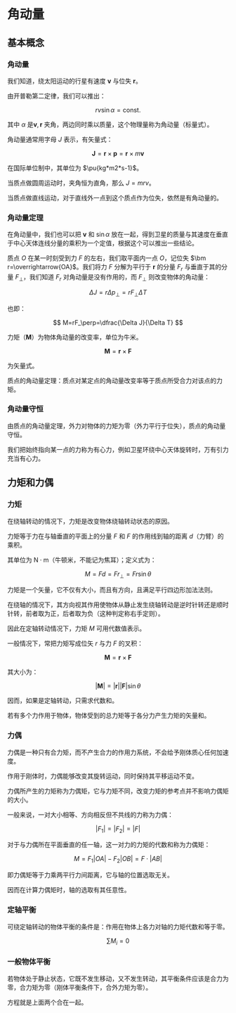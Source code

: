 # 角动量

## 基本概念

### 角动量

我们知道，绕太阳运动的行星有速度 $\bm v$ 与位失 $\bm r$。

由开普勒第二定律，我们可以推出：

$$
rv\sin\alpha=\text{const.}
$$

其中 $\alpha$ 是$\bm v,\bm r$ 夹角，两边同时乘以质量，这个物理量称为角动量（标量式）。

角动量通常用字母 $J$ 表示，有矢量式：

$$
\bm J=\bm r\times\bm p=\bm r\times m\bm v
$$

在国际单位制中，其单位为 $\pu{kg*m2*s-1}$。

当质点做圆周运动时，夹角恒为直角，那么 $J=mrv$。

当质点做直线运动，对于直线外一点到这个质点作为位失，依然是有角动量的。

### 角动量定理

在角动量中，我们也可以把 $\bm v$ 和 $\sin\alpha$ 放在一起，得到卫星的质量与其速度在垂直于中心天体连线分量的乘积为一个定值，根据这个可以推出一些结论。

质点 $O$ 在某一时刻受到力 $F$ 的左右，我们取平面内一点 $O$，记位失 $\bm r=\overrightarrow{OA}$。我们将力 $F$ 分解为平行于 $\bm r$ 的分量 $F_r$ 与垂直于其的分量 $F_\perp$，我们知道 $F_r$ 对角动量是没有作用的，而 $F_\perp$ 则改变物体的角动量：

$$
\Delta J=r\Delta p_\perp=rF_\perp\Delta T
$$

也即：

$$
M=rF_\perp=\dfrac{\Delta J}{\Delta T}
$$

力矩（$\bm M$）为物体角动量的改变率，单位为牛米。

$$
\bm M=\bm r\times\bm F
$$

为矢量式。

质点的角动量定理：质点对某定点的角动量改变率等于质点所受合力对该点的力矩。

### 角动量守恒

由质点的角动量定理，外力对物体的力矩为零（外力平行于位失），质点的角动量守恒。

我们把始终指向某一点的力称为有心力，例如卫星环绕中心天体旋转时，万有引力充当有心力。

## 力矩和力偶

### 力矩

在绕轴转动的情况下，力矩是改变物体绕轴转动状态的原因。

力矩等于力在与轴垂直的平面上的分量 $F$ 和 $F$ 的作用线到轴的距离 $d$（力臂）的乘积。

其单位为 $\mathrm{N\cdot m}$（牛顿米，不能记为焦耳）；定义式为：

$$
M=Fd=Fr_\perp=Fr\sin\theta
$$

力矩是一个矢量，它不仅有大小，而且有方向，且满足平行四边形加法法则。

在绕轴的情况下，其方向视其作用使物体从静止发生绕轴转动是逆时针转还是顺时针转，前者取为正，后者取为负（这种判定称右手定则）。

因此在定轴转动情况下，力矩 $M$ 可用代数值表示。

一般情况下，常把力矩写成位矢 $r$ 与力 $F$ 的叉积：

$$
\bm M=\bm r\times\bm F
$$

其大小为：

$$
|\bm M|=|\bm r||\bm F|\sin\theta
$$

因而，如果是定轴转动，只需求代数和。

若有多个力作用于物体，物体受到的总力矩等于各分力产生力矩的矢量和。

### 力偶

力偶是一种只有合力矩，而不产生合力的作用力系统，不会给予刚体质心任何加速度。

作用于刚体时，力偶能够改变其旋转运动，同时保持其平移运动不变。

力偶所产生的力矩称为力偶矩，它与力矩不同，改变力矩的参考点并不影响力偶矩的大小。

一般来说，一对大小相等、方向相反但不共线的力称为力偶：

$$
|F_1|=|F_2|=|F|
$$

对于与力偶所在平面垂直的任一轴，这一对力的力矩的代数和称为力偶矩：

$$
M=F_1|OA|-F_2|OB|=F\cdot|AB|
$$

即力偶矩等于力乘两平行力间距离，它与轴的位置选取无关。

因而在计算力偶矩时，轴的选取有其任意性。

### 定轴平衡

可绕定轴转动的物体平衡的条件是：作用在物体上各力对轴的力矩代数和等于零。

$$
\sum M_i=0
$$

### 一般物体平衡

若物体处于静止状态，它既不发生移动，又不发生转动，其平衡条件应该是合力为零，合力矩为零（刚体平衡条件下，合外力矩为零）。

方程就是上面两个合在一起。
